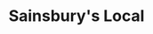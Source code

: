 ---
title: "Sainsbury's Local"
url: /cambridge/sainsburys-local-hobson-square/
shop: convenience
---